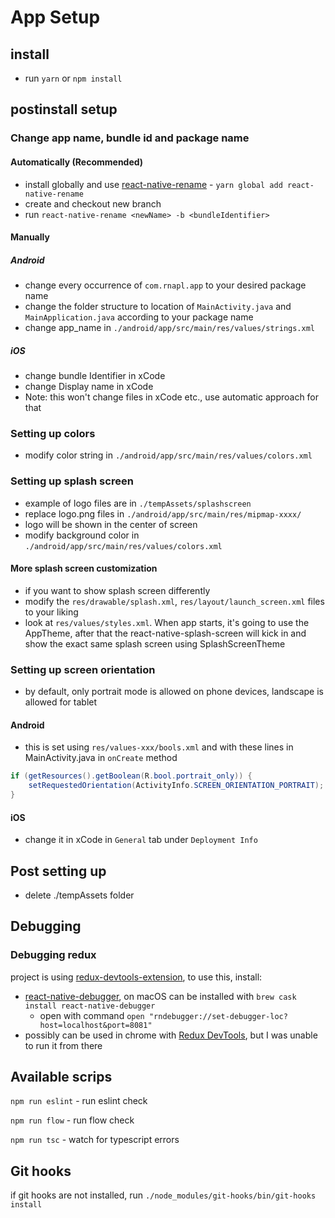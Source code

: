 # App Setup

## install

- run `yarn` or `npm install`

## postinstall setup

### Change app name, bundle id and package name

#### Automatically (Recommended)

- install globally and use [react-native-rename](https://github.com/junedomingo/react-native-rename) - `yarn global add react-native-rename`
- create and checkout new branch
- run `react-native-rename <newName> -b <bundleIdentifier>`

#### Manually

##### Android

- change every occurrence of `com.rnapl.app` to your desired package name
- change the folder structure to location of `MainActivity.java` and `MainApplication.java` according to your package name
- change app_name in `./android/app/src/main/res/values/strings.xml`

##### iOS

- change bundle Identifier in xCode
- change Display name in xCode
- Note: this won't change files in xCode etc., use automatic approach for that

### Setting up colors

- modify color string in `./android/app/src/main/res/values/colors.xml`

### Setting up splash screen

- example of logo files are in `./tempAssets/splashscreen`
- replace logo.png files in `./android/app/src/main/res/mipmap-xxxx/`
- logo will be shown in the center of screen
- modify background color in `./android/app/src/main/res/values/colors.xml`

#### More splash screen customization

- if you want to show splash screen differently
- modify the `res/drawable/splash.xml`, `res/layout/launch_screen.xml` files to your liking
- look at `res/values/styles.xml`. When app starts, it's going to use the AppTheme, after that the react-native-splash-screen will kick in and show the exact same splash screen using SplashScreenTheme

### Setting up screen orientation

- by default, only portrait mode is allowed on phone devices, landscape is allowed for tablet

#### Android

- this is set using `res/values-xxx/bools.xml` and with these lines in MainActivity.java in `onCreate` method

```java
if (getResources().getBoolean(R.bool.portrait_only)) {
    setRequestedOrientation(ActivityInfo.SCREEN_ORIENTATION_PORTRAIT);
}
```

#### iOS

- change it in xCode in `General` tab under `Deployment Info`

## Post setting up

- delete ./tempAssets folder

## Debugging

### Debugging redux

project is using [redux-devtools-extension](https://github.com/zalmoxisus/redux-devtools-extension), to use this, install:

- [react-native-debugger](https://github.com/jhen0409/react-native-debugger), on macOS can be installed with `brew cask install react-native-debugger`
  - open with command `open "rndebugger://set-debugger-loc?host=localhost&port=8081"`
- possibly can be used in chrome with [Redux DevTools](https://chrome.google.com/webstore/detail/redux-devtools/lmhkpmbekcpmknklioeibfkpmmfibljd), but I was unable to run it from there

## Available scrips

`npm run eslint` - run eslint check

`npm run flow` - run flow check

`npm run tsc` - watch for typescript errors

## Git hooks

if git hooks are not installed, run `./node_modules/git-hooks/bin/git-hooks install`

